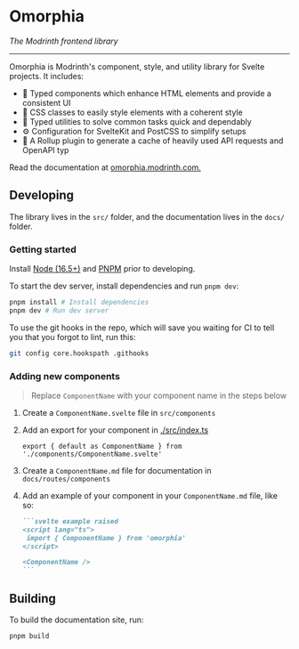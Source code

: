 # Omorphia

_The Modrinth frontend library_

---

Omorphia is Modrinth's component, style, and utility library for Svelte projects. It includes:

- 🧩 Typed components which enhance HTML elements and provide a consistent UI
- 🎨 CSS classes to easily style elements with a coherent style
- 🧰 Typed utilities to solve common tasks quick and dependably
- ⚙️ Configuration for SvelteKit and PostCSS to simplify setups
- 🚚 A Rollup plugin to generate a cache of heavily used API requests and OpenAPI typ

Read the documentation at [omorphia.modrinth.com.](https://omorphia.modrinth.com)

## Developing

The library lives in the `src/` folder, and the documentation lives in the `docs/` folder.

### Getting started

Install [Node (16.5+)](https://docs.volta.sh/guide/getting-started) and [PNPM](https://pnpm.io/installation) prior to developing.

To start the dev server, install dependencies and run `pnpm dev`:

```bash
pnpm install # Install dependencies
pnpm dev # Run dev server
```

To use the git hooks in the repo, which will save you waiting for CI to tell you that you forgot to lint, run this:

```bash
git config core.hookspath .githooks
```

### Adding new components

> Replace `ComponentName` with your component name in the steps below

1. Create a `ComponentName.svelte` file in `src/components`
2. Add an export for your component in [./src/index.ts](./src/index.ts)
   ```
   export { default as ComponentName } from './components/ComponentName.svelte'
   ```
3. Create a `ComponentName.md` file for documentation in `docs/routes/components`
4. Add an example of your component in your `ComponentName.md` file, like so:

   ````md
   ```svelte example raised
   <script lang="ts">
   	import { ComponentName } from 'omorphia'
   </script>

   <ComponentName />
   ```
   ````

## Building

To build the documentation site, run:

```bash
pnpm build
```
